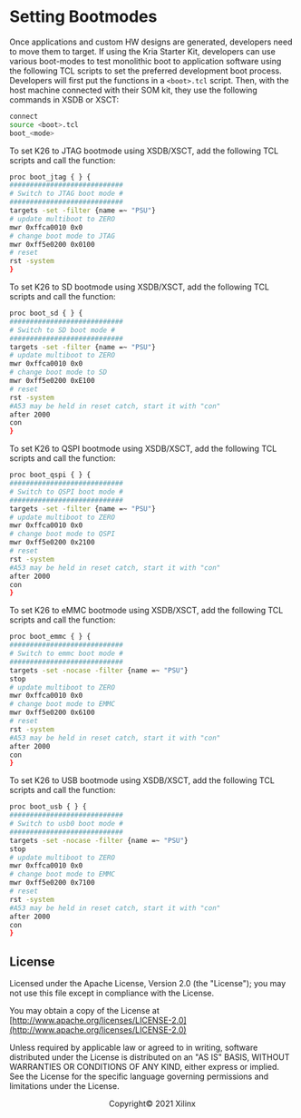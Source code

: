 # Setting Bootmodes

Once applications and custom HW designs are generated, developers need to move them to target. If using the Kria Starter Kit, developers can use various boot-modes to test monolithic boot to application software using the following TCL scripts to set the preferred development boot process. Developers will first put the functions in a ```<boot>.tcl``` script. Then, with the host machine connected with their SOM kit, they use the following commands in XSDB or XSCT:

```bash
connect
source <boot>.tcl
boot_<mode>
```

To set K26 to JTAG bootmode using XSDB/XSCT, add the following TCL scripts and call the function:

```bash
proc boot_jtag { } {
############################
# Switch to JTAG boot mode #
############################
targets -set -filter {name =~ "PSU"}
# update multiboot to ZERO
mwr 0xffca0010 0x0
# change boot mode to JTAG
mwr 0xff5e0200 0x0100
# reset
rst -system
}
```

To set K26 to SD bootmode using XSDB/XSCT, add the following TCL scripts and call the function:

```bash
proc boot_sd { } {
############################
# Switch to SD boot mode #
############################
targets -set -filter {name =~ "PSU"}
# update multiboot to ZERO
mwr 0xffca0010 0x0
# change boot mode to SD
mwr 0xff5e0200 0xE100
# reset
rst -system
#A53 may be held in reset catch, start it with "con"
after 2000
con
}
```

To set K26 to QSPI bootmode using XSDB/XSCT, add the following TCL scripts and call the function:

```bash
proc boot_qspi { } {
############################
# Switch to QSPI boot mode #
############################
targets -set -filter {name =~ "PSU"}
# update multiboot to ZERO
mwr 0xffca0010 0x0
# change boot mode to QSPI
mwr 0xff5e0200 0x2100
# reset
rst -system
#A53 may be held in reset catch, start it with "con"
after 2000
con
}
```

To set K26 to eMMC bootmode using XSDB/XSCT, add the following TCL scripts and call the function:

```bash
proc boot_emmc { } {
############################
# Switch to emmc boot mode #
############################
targets -set -nocase -filter {name =~ "PSU"}
stop
# update multiboot to ZERO
mwr 0xffca0010 0x0
# change boot mode to EMMC
mwr 0xff5e0200 0x6100
# reset
rst -system
#A53 may be held in reset catch, start it with "con"
after 2000
con
} 
```

To set K26 to USB bootmode using XSDB/XSCT, add the following TCL scripts and call the function:

```bash
proc boot_usb { } {
############################
# Switch to usb0 boot mode #
############################
targets -set -nocase -filter {name =~ "PSU"}
stop
# update multiboot to ZERO
mwr 0xffca0010 0x0
# change boot mode to EMMC
mwr 0xff5e0200 0x7100
# reset
rst -system
#A53 may be held in reset catch, start it with "con"
after 2000
con
} 
```

## License

Licensed under the Apache License, Version 2.0 (the "License"); you may not use this file except in compliance with the License.

You may obtain a copy of the License at
[http://www.apache.org/licenses/LICENSE-2.0](http://www.apache.org/licenses/LICENSE-2.0)

Unless required by applicable law or agreed to in writing, software distributed under the License is distributed on an "AS IS" BASIS, WITHOUT WARRANTIES OR CONDITIONS OF ANY KIND, either express or implied. See the License for the specific language governing permissions and limitations under the License.

<p align="center">Copyright&copy; 2021 Xilinx</p>
